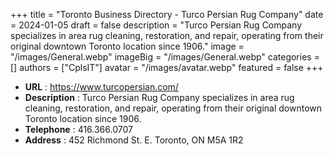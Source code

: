 +++
title = "Toronto Business Directory - Turco Persian Rug Company"
date = 2024-01-05
draft = false
description = "Turco Persian Rug Company specializes in area rug cleaning, restoration, and repair, operating from their original downtown Toronto location since 1906."
image = "/images/General.webp"
imageBig = "/images/General.webp"
categories = []
authors = ["CplsIT"]
avatar = "/images/avatar.webp"
featured = false
+++


* **URL** :  https://www.turcopersian.com/
* **Description** : Turco Persian Rug Company specializes in area rug cleaning, restoration, and repair, operating from their original downtown Toronto location since 1906.
* **Telephone** : 416.366.0707
* **Address** : 452 Richmond St. E.
Toronto, ON M5A 1R2